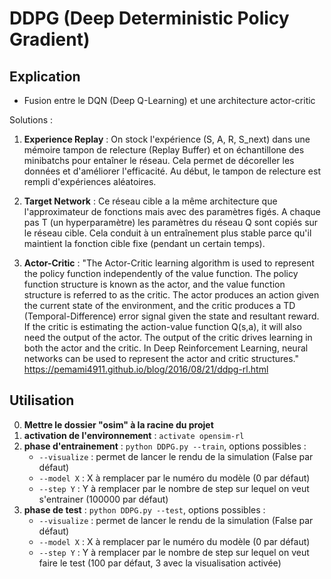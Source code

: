# DDPG (Deep Deterministic Policy Gradient)

## Explication

* Fusion entre le DQN (Deep Q-Learning) et une architecture actor-critic

Solutions :

1. **Experience Replay** : On stock l'expérience (S, A, R, S_next) dans une mémoire tampon de relecture (Replay Buffer) et on échantillone des minibatchs pour entaîner le réseau. Cela permet de décoreller les données et d'améliorer l'efficacité. Au début, le tampon de relecture est rempli d'expériences aléatoires.

2. **Target Network** : Ce réseau cible a la même architecture que l'approximateur de fonctions mais avec des paramètres figés. A chaque pas T (un hyperparamètre) les paramètres du réseau Q sont copiés sur le réseau cible. Cela conduit à un entraînement plus stable parce qu'il maintient la fonction cible fixe (pendant un certain temps).

3. **Actor-Critic** : "The Actor-Critic learning algorithm is used to represent the policy function independently of the value function. The policy function structure is known as the actor, and the value function structure is referred to as the critic. The actor produces an action given the current state of the environment, and the critic produces a TD (Temporal-Difference) error signal given the state and resultant reward. If the critic is estimating the action-value function Q(s,a), it will also need the output of the actor. The output of the critic drives learning in both the actor and the critic. In Deep Reinforcement Learning, neural networks can be used to represent the actor and critic structures." https://pemami4911.github.io/blog/2016/08/21/ddpg-rl.html

## Utilisation

0. **Mettre le dossier "osim" à la racine du projet**
1. **activation de l'environnement** : `activate opensim-rl`
2. **phase d'entrainement** : `python DDPG.py --train`, options possibles : 
    - `--visualize` : permet de lancer le rendu de la simulation (False par défaut)
    - `--model X` : X à remplacer par le numéro du modèle (0 par défaut)
    - `--step Y` : Y à remplacer par le nombre de step sur lequel on veut s'entrainer (100000 par défaut)
3. **phase de test** : `python DDPG.py --test`, options possibles : 
    - `--visualize` : permet de lancer le rendu de la simulation (False par défaut)
    - `--model X` : X à remplacer par le numéro du modèle (0 par défaut)
    - `--step Y` : Y à remplacer par le nombre de step sur lequel on veut faire le test (100 par défaut, 3 avec la visualisation activée)